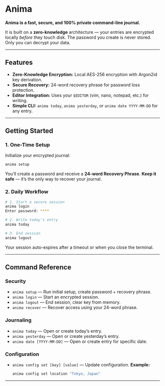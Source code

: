 # Anima

**Anima is a fast, secure, and 100% private command-line journal.**

It is built on a **zero-knowledge** architecture — your entries are encrypted locally *before* they touch disk.
The password you create is never stored. Only you can decrypt your data.

***

## Features

- **Zero-Knowledge Encryption:** Local AES-256 encryption with Argon2id key derivation.  
- **Secure Recovery:** 24-word recovery phrase for password loss protection.  
- **Editor Integration:** Uses your `$EDITOR` (vim, nano, notepad, etc.) for writing.  
- **Simple CLI:** `anima today`, `anima yesterday`, or `anima date YYYY-MM-DD` for any entry.

***

## Getting Started

### 1. One-Time Setup

Initialize your encrypted journal:

```bash
anima setup
````

You’ll create a password and receive a **24-word Recovery Phrase**.
**Keep it safe** — it’s the only way to recover your journal.

### 2. Daily Workflow

```bash
# 1. Start a secure session
anima login
Enter password: ****

# 2. Write today's entry
anima today

# 3. End session
anima logout
```

Your session auto-expires after a timeout or when you close the terminal.

***

## Command Reference

### Security

* `anima setup` — Run initial setup, create password + recovery phrase.
* `anima login` — Start an encrypted session.
* `anima logout` — End session, clear key from memory.
* `anima recover` — Recover access using your 24-word phrase.

### Journaling

* `anima today` — Open or create today’s entry.
* `anima yesterday` — Open or create yesterday’s entry.
* `anima date [YYYY-MM-DD]` — Open or create entry for specific date.

### Configuration

* `anima config set [key] [value]` — Update configuration.
  **Example:**

  ```bash
  anima config set location "Tokyo, Japan"
  ```

***
